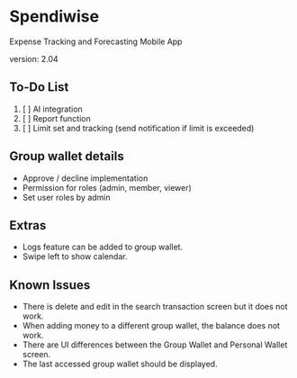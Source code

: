 # Spendiwise

Expense Tracking and Forecasting Mobile App

version: 2.04

## To-Do List
1. [ ] AI integration
2. [ ] Report function
3. [ ] Limit set and tracking (send notification if limit is exceeded)

## Group wallet details
- Approve / decline implementation
- Permission for roles (admin, member, viewer)
- Set user roles by admin

## Extras
- Logs feature can be added to group wallet.
- Swipe left to show calendar.

## Known Issues
- There is delete and edit in the search transaction screen but it does not work.
- When adding money to a different group wallet, the balance does not work.
- There are UI differences between the Group Wallet and Personal Wallet screen.
- The last accessed group wallet should be displayed.